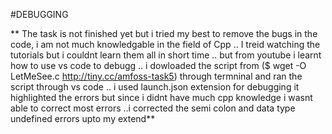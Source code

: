 #DEBUGGING

** The task is not finished yet but i tried my best to remove the bugs in the code, i  am not much knowledgable in the field of Cpp .. I treid watching the tutorials but i couldnt learn them all in short time .. but from youtube i learnt how to use vs code to debugg .. i dowloaded the script from 
($ wget -O LetMeSee.c http://tiny.cc/amfoss-task5) through termninal and ran the script through vs code .. i used launch.json extension for debugging it highlighted
the errors but since i didnt have much cpp knowledge i wasnt able to correct most errors ..i corrected the semi colon and data type undefined errors upto my extend**

